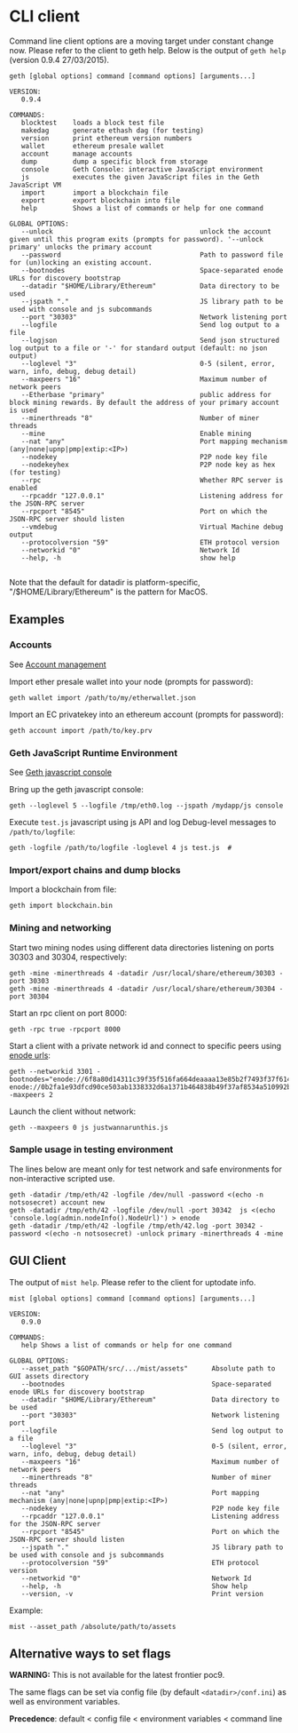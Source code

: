 # CLI client

Command line client options are a moving target under constant change now. Please refer to the client to geth help. Below is the output of `geth help` (version 0.9.4 27/03/2015). 

```
geth [global options] command [command options] [arguments...]

VERSION:
   0.9.4

COMMANDS:
   blocktest    loads a block test file
   makedag      generate ethash dag (for testing)
   version      print ethereum version numbers
   wallet       ethereum presale wallet
   account      manage accounts
   dump         dump a specific block from storage
   console      Geth Console: interactive JavaScript environment
   js           executes the given JavaScript files in the Geth JavaScript VM
   import       import a blockchain file
   export       export blockchain into file
   help         Shows a list of commands or help for one command

GLOBAL OPTIONS:
   --unlock                                     unlock the account given until this program exits (prompts for password). '--unlock primary' unlocks the primary account
   --password                                   Path to password file for (un)locking an existing account.
   --bootnodes                                  Space-separated enode URLs for discovery bootstrap
   --datadir "$HOME/Library/Ethereum"           Data directory to be used
   --jspath "."                                 JS library path to be used with console and js subcommands
   --port "30303"                               Network listening port
   --logfile                                    Send log output to a file
   --logjson                                    Send json structured log output to a file or '-' for standard output (default: no json output)
   --loglevel "3"                               0-5 (silent, error, warn, info, debug, debug detail)
   --maxpeers "16"                              Maximum number of network peers
   --Etherbase "primary"                        public address for block mining rewards. By default the address of your primary account is used
   --minerthreads "8"                           Number of miner threads
   --mine                                       Enable mining
   --nat "any"                                  Port mapping mechanism (any|none|upnp|pmp|extip:<IP>)
   --nodekey                                    P2P node key file
   --nodekeyhex                                 P2P node key as hex (for testing)
   --rpc                                        Whether RPC server is enabled
   --rpcaddr "127.0.0.1"                        Listening address for the JSON-RPC server
   --rpcport "8545"                             Port on which the JSON-RPC server should listen
   --vmdebug                                    Virtual Machine debug output
   --protocolversion "59"                       ETH protocol version
   --networkid "0"                              Network Id
   --help, -h                                   show help


```

Note that the default for datadir is platform-specific, "/$HOME/Library/Ethereum" is the pattern for MacOS. 

## Examples

### Accounts
See [Account management](https://github.com/ethereum/go-ethereum/wiki/Managing-your-accounts)

Import ether presale wallet into your node (prompts for password):

    geth wallet import /path/to/my/etherwallet.json

Import an EC privatekey into an ethereum account (prompts for password):

    geth account import /path/to/key.prv

### Geth JavaScript Runtime Environment 

See [Geth javascript console](https://github.com/ethereum/go-ethereum/wiki/JavaScript-Console)

Bring up the geth javascript console:

    geth --loglevel 5 --logfile /tmp/eth0.log --jspath /mydapp/js console 

Execute `test.js` javascript using js API and log Debug-level messages to `/path/to/logfile`:

    geth -logfile /path/to/logfile -loglevel 4 js test.js  # 

### Import/export chains and dump blocks

Import a blockchain from file:

    geth import blockchain.bin

### Mining and networking

Start two mining nodes using different data directories listening on ports 30303 and 30304, respectively:

    geth -mine -minerthreads 4 -datadir /usr/local/share/ethereum/30303 -port 30303
    geth -mine -minerthreads 4 -datadir /usr/local/share/ethereum/30304 -port 30304
    
Start an rpc client on port 8000:

    geth -rpc true -rpcport 8000

Start a client with a private network id and connect to specific peers using [enode urls](https://github.com/ethereum/wiki/wiki/enode-url-format):

    geth --networkid 3301 -bootnodes="enode://6f8a80d14311c39f35f516fa664deaaaa13e85b2f7493f37f6144d86991ec012937307647bd3b9a82abe2974e1407241d54947bbb39763a4cac9f77166ad92a0@54.169.166.226:30303 enode://0b2fa1e93dfcd90ce503ab1338332d6a1371b464838b49f37af8534a510992bd4d96b24134ba262ad9298ab4aa6f132132f84c3b6d10ebaead5f9a236be286f10@54.169.166.218:30305" -maxpeers 2

Launch the client without network:

    geth --maxpeers 0 js justwannarunthis.js

### Sample usage in testing environment

The lines below are meant only for test network and safe environments for non-interactive scripted use.

```
geth -datadir /tmp/eth/42 -logfile /dev/null -password <(echo -n notsosecret) account new 
geth -datadir /tmp/eth/42 -logfile /dev/null -port 30342  js <(echo 'console.log(admin.nodeInfo().NodeUrl)') > enode
geth -datadir /tmp/eth/42 -logfile /tmp/eth/42.log -port 30342 -password <(echo -n notsosecret) -unlock primary -minerthreads 4 -mine
```

## GUI Client 

The output of `mist help`. Please refer to the client for uptodate info. 

```
mist [global options] command [command options] [arguments...]

VERSION:
   0.9.0

COMMANDS:
   help Shows a list of commands or help for one command

GLOBAL OPTIONS:
   --asset_path "$GOPATH/src/.../mist/assets"      Absolute path to GUI assets directory
   --bootnodes                                     Space-separated enode URLs for discovery bootstrap
   --datadir "$HOME/Library/Ethereum"              Data directory to be used
   --port "30303"                                  Network listening port
   --logfile                                       Send log output to a file
   --loglevel "3"                                  0-5 (silent, error, warn, info, debug, debug detail)
   --maxpeers "16"                                 Maximum number of network peers
   --minerthreads "8"                              Number of miner threads
   --nat "any"                                     Port mapping mechanism (any|none|upnp|pmp|extip:<IP>)
   --nodekey                                       P2P node key file
   --rpcaddr "127.0.0.1"                           Listening address for the JSON-RPC server
   --rpcport "8545"                                Port on which the JSON-RPC server should listen
   --jspath "."                                    JS library path to be used with console and js subcommands
   --protocolversion "59"                          ETH protocol version
   --networkid "0"                                 Network Id
   --help, -h                                      Show help
   --version, -v                                   Print version 

```

Example: 

    mist --asset_path /absolute/path/to/assets

## Alternative ways to set flags

**WARNING:** This is not available for the latest frontier poc9.

The same flags can be set via config file (by default `<datadir>/conf.ini`) as well as environment variables. 

**Precedence**: default < config file < environment variables < command line



